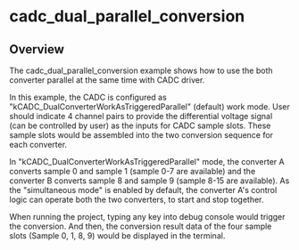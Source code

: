 # cadc_dual_parallel_conversion

## Overview

The cadc_dual_parallel_conversion example shows how to use the both converter parallel at the same time with CADC driver.

In this example, the CADC is configured as "kCADC_DualConverterWorkAsTriggeredParallel" (default) work mode. User should
indicate 4 channel pairs to provide the differential voltage signal (can be controlled by user) as the inputs for CADC
sample slots. These sample slots would be assembled into the two conversion sequence for each converter. 

In "kCADC_DualConverterWorkAsTriggeredParallel" mode, the converter A converts sample 0 and sample 1 (sample 0-7 are
available) and the converter B converts sample 8 and sample 9 (sample 8-15 are available). As the "simultaneous mode" is
enabled by default, the converter A's control logic can operate both the two converters, to start and stop together.

When running the project, typing any key into debug console would trigger the conversion. And then, the conversion 
result data of the four sample slots (Sample 0, 1, 8, 9) would be displayed in the terminal. 
